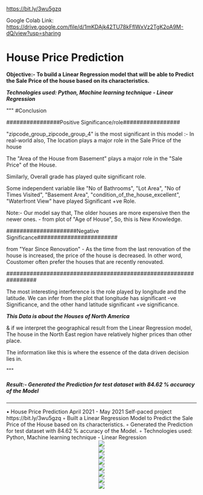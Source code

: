 https://bit.ly/3wu5gzq


Google Colab Link: https://drive.google.com/file/d/1mKDAjk42TU78kFflWxVz2TgK2oA9M-dQ/view?usp=sharing

<h1>House Price Prediction</h1>
<b>Objective:- To build a Linear Regression model that will be able to Predict the Sale Price of the house based on its characteristics.</b>

***Technologies used: Python, Machine learning technique - Linear Regression***


"""
#Conclusion

################Positive Significance/role#################

"zipcode_group_zipcode_group_4" is the most significant in this model :-
In real-world also, The location plays a major role in the Sale Price of the house


The "Area of the House from Basement" plays a major role in the "Sale Price" of the House.


Similarly, Overall grade has played quite significant role.

Some independent variable like "No of Bathrooms", "Lot Area", "No of Times Visited",
"Basement Area", "condition_of_the_house_excellent", "Waterfront View" have played Significant +ve Role.


Note:- Our model say that, The older houses are more expensive then the newer ones. - from plot of "Age of House",
So, this is New Knowledge.



#####################Negative Significance########################

from "Year Since Renovation" - As the time from the last renovation of the house is increased, the price 
of the house is decreased. In other word, Coustomer often prefer the houses that are recently renovated.

#################################################################

The most interesting interference is the role played by longitude and the latitude. We can infer from the plot
that longitude has significant -ve Significance, and the other hand latitude significant +ve significance.

***This Data is about the Houses of North America***

& if we interpret the geographical result from the Linear Regression model, The house in the North East region
have relatively higher prices than other place.

The information like this is where the essence of the data driven decision lies in.


"""

<h5>Result:- Generated the Prediction for test dataset with 84.62 % accuracy of the Model</h5>


<hr/>
• House Price Prediction April 2021 - May 2021
Self-paced project https://bit.ly/3wu5gzq
◦ Built a Linear Regression Model to Predict the Sale Price of the House based on its characteristics.
◦ Generated the Prediction for test dataset with 84.62 % accuracy of the Model.
◦ Technologies used: Python, Machine learning technique - Linear Regression
<div align="center">
    <img src="/img/1.png"> </img> 
</div>
<div align="center">
    <img src="/img/2.png"> </img> 
</div>
<div align="center">
    <img src="/img/3.png"> </img> 
</div>
<div align="center">
    <img src="/img/4.png"> </img> 
</div>
<div align="center">
    <img src="/img/5.png"> </img> 
</div>
<div align="center">
    <img src="/img/6.png"> </img> 
</div>
<div align="center">
    <img src="/img/7.png"> </img> 
</div>
<div align="center">
    <img src="/img/8.png"> </img> 
</div>
